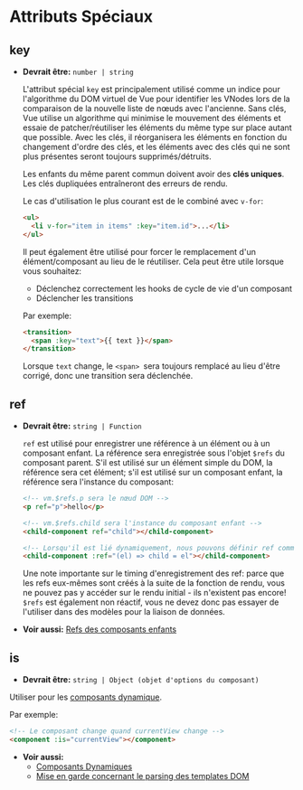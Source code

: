 # Attributs Spéciaux

## key

- **Devrait être:** `number | string`

  L'attribut spécial `key` est principalement utilisé comme un indice pour l'algorithme du DOM virtuel de Vue pour identifier les VNodes lors de la comparaison de la nouvelle liste de nœuds avec l'ancienne. Sans clés, Vue utilise un algorithme qui minimise le mouvement des éléments et essaie de patcher/réutiliser les éléments du même type sur place autant que possible. Avec les clés, il réorganisera les éléments en fonction du changement d'ordre des clés, et les éléments avec des clés qui ne sont plus présentes seront toujours supprimés/détruits.

  Les enfants du même parent commun doivent avoir des **clés uniques**. Les clés dupliquées entraîneront des erreurs de rendu.
  
  Le cas d'utilisation le plus courant est de le combiné avec `v-for`:

  ```html
  <ul>
    <li v-for="item in items" :key="item.id">...</li>
  </ul>
  ```

  Il peut également être utilisé pour forcer le remplacement d'un élément/composant au lieu de le réutiliser. Cela peut être utile lorsque vous souhaitez:

  - Déclenchez correctement les hooks de cycle de vie d'un composant
  - Déclencher les transitions

  Par exemple:

  ```html
  <transition>
    <span :key="text">{{ text }}</span>
  </transition>
  ```

  Lorsque `text` change, le `<span> `sera toujours remplacé au lieu d'être corrigé, donc une transition sera déclenchée.

## ref

- **Devrait être:** `string | Function`

  `ref` est utilisé pour enregistrer une référence à un élément ou à un composant enfant. La référence sera enregistrée sous l'objet `$refs` du composant parent. S'il est utilisé sur un élément simple du DOM, la référence sera cet élément; s'il est utilisé sur un composant enfant, la référence sera l'instance du composant:

  ```html
  <!-- vm.$refs.p sera le nœud DOM -->
  <p ref="p">hello</p>

  <!-- vm.$refs.child sera l'instance du composant enfant -->
  <child-component ref="child"></child-component>

  <!-- Lorsqu'il est lié dynamiquement, nous pouvons définir ref comme une fonction de callback, en passant l'élément ou l'instance de composant explicitement -->
  <child-component :ref="(el) => child = el"></child-component>
  ```

  Une note importante sur le timing d'enregistrement des ref: parce que les refs eux-mêmes sont créés à la suite de la fonction de rendu, vous ne pouvez pas y accéder sur le rendu initial - ils n'existent pas encore! `$refs` est également non réactif, vous ne devez donc pas essayer de l'utiliser dans des modèles pour la liaison de données.

- **Voir aussi:** [Refs des composants enfants](../guide/component-template-refs.html)

## is

- **Devrait être:** `string | Object (objet d'options du composant)`

Utiliser pour les [composants dynamique](../guide/component-dynamic-async.html).

Par exemple:

```html
<!-- Le composant change quand currentView change -->
<component :is="currentView"></component>
```

- **Voir aussi:**
  - [Composants Dynamiques](../guide/component-dynamic-async.html)
  - [Mise en garde concernant le parsing des templates DOM](../guide/component-basics.html#mises-en-garde-concernant-le-parsing-des-templates-dom)
